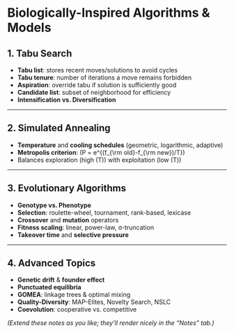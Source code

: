 # Biologically-Inspired Algorithms & Models

## 1. Tabu Search
- **Tabu list**: stores recent moves/solutions to avoid cycles  
- **Tabu tenure**: number of iterations a move remains forbidden  
- **Aspiration**: override tabu if solution is sufficiently good  
- **Candidate list**: subset of neighborhood for efficiency  
- **Intensification vs. Diversification**

---

## 2. Simulated Annealing
- **Temperature** and **cooling schedules** (geometric, logarithmic, adaptive)  
- **Metropolis criterion**: \(P = e^{(f_{\rm old}-f_{\rm new})/T}\)  
- Balances exploration (high \(T\)) with exploitation (low \(T\))

---

## 3. Evolutionary Algorithms
- **Genotype vs. Phenotype**  
- **Selection**: roulette-wheel, tournament, rank-based, lexicase  
- **Crossover** and **mutation** operators  
- **Fitness scaling**: linear, power-law, σ-truncation  
- **Takeover time** and **selective pressure**  

---

## 4. Advanced Topics
- **Genetic drift** & **founder effect**  
- **Punctuated equilibria**  
- **GOMEA**: linkage trees & optimal mixing  
- **Quality-Diversity**: MAP-Elites, Novelty Search, NSLC  
- **Coevolution**: cooperative vs. competitive  

*(Extend these notes as you like; they’ll render nicely in the “Notes” tab.)*